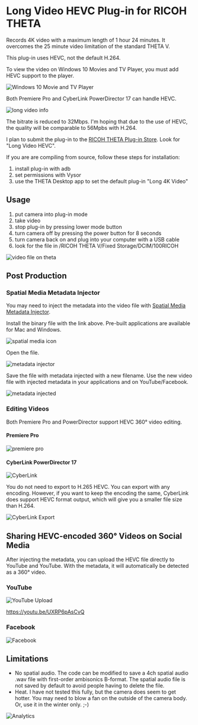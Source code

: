 # Long Video HEVC Plug-in for RICOH THETA

Records 4K video with a maximum length of 1 hour 24 minutes. 
It overcomes the 25 minute video limitation of the standard THETA V.

This plug-in  uses HEVC, not the default H.264.

To view the video on Windows 10 Movies and TV Player, you must
add HEVC support to the player.

![Windows 10 Movie and TV Player](doc/img/hevc-support.jpg)

Both Premiere Pro and CyberLink PowerDirector 17 can handle HEVC.

![long video info](doc/img/long-video-information.png)


The bitrate is reduced to 32Mbps. I'm hoping that due to the use of 
HEVC, the quality will be comparable to 56Mpbs with H.264.

I plan to submit the plug-in to the [RICOH THETA Plug-in Store](https://pluginstore.theta360.com/).
Look for "Long Video HEVC".

If you are are compiling from source, follow these steps for installation:

1. install plug-in with adb
2. set permissions with Vysor
3. use the THETA Desktop app to set the default plug-in "Long 4K Video"

## Usage

1. put camera into plug-in mode
2. take video
3. stop plug-in by pressing lower mode button
4. turn camera off by pressing the power button for 8 seconds
5. turn camera back on and plug into your computer with a USB cable
6. look for the file in /RICOH THETA V/Fixed Storage/DCIM/100RICOH

![video file on theta](doc/img/video-file-on-theta.png)

## Post Production

### Spatial Media Metadata Injector

You may need to inject the metadata into the video file
with [Spatial Media Metadata Injector](https://github.com/google/spatial-media/releases).

Install the binary file with the link above. Pre-built applications are available for Mac and Windows.

![spatial media icon](doc/img/spatial-media-injector.jpg)


Open the file.

![metadata injector](doc/img/metadata-injector.png)

Save the file with metadata injected with a new filename. Use the new video file
with injected metadata in your applications and on YouTube/Facebook.

![metadata injected](doc/img/meta-data-injected.jpg)

### Editing Videos

Both Premiere Pro and PowerDirector support HEVC 360° video editing.

#### Premiere Pro

![premiere pro](doc/img/premiere-pro.jpg)

#### CyberLink PowerDirector 17

![CyberLink](doc/img/cyberlink.jpg)

You do not need to export to H.265 HEVC. You can export with any encoding.
However, if you want to keep the encoding the same, CyberLink does support
HEVC format output, which will give you a smaller file size than H.264.

![CyberLink Export](doc/img/cyberlink-export.jpg)


## Sharing HEVC-encoded 360° Videos on Social Media

After injecting the metadata, you can upload the HEVC file directly to YouTube and YouTube. 
With the metadata, it will automatically be detected as a 360° video.

### YouTube

![YouTube Upload](doc/img/youtube.jpg)

https://youtu.be/UXRP6pAsCvQ

### Facebook

![Facebook](doc/img/facebook.jpg)

## Limitations

* No spatial audio. The code can be modified to save a 4ch spatial audio .wav file with first-order ambisonics B-format. 
The spatial audio file is not saved by default to avoid people having to delete the file.
* Heat. I have not tested this fully, but the camera does seem to get hotter. You may need to blow a fan on the 
outside of the camera body. Or, use it in the winter only. ;-)





![Analytics](https://ga-beacon.appspot.com/UA-73311422-5/4k-long-video-plugin)
